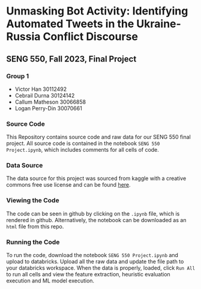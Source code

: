 # Unmasking Bot Activity: Identifying Automated Tweets in the Ukraine-Russia Conflict Discourse
## SENG 550, Fall 2023, Final Project

### Group 1
 * Victor Han 30112492
 * Cebrail Durna 30124142
 * Callum Matheson 30066858
 * Logan Perry-Din 30070661


### Source Code
This Repository contains source code and raw data for our SENG 550 final project. All source code is contained in the notebook `SENG 550 Project.ipynb`, which includes comments for all cells of code.

### Data Source
The data source for this project was sourced from kaggle with a creative commons free use license and can be found [here](https://www.kaggle.com/datasets/bwandowando/ukraine-russian-crisis-twitter-dataset-1-2-m-rows).

### Viewing the Code
The code can be seen in github by clicking on the `.ipynb` file, which is rendered in github. Alternatively, the notebook can be downloaded as an `html` file from this repo.

### Running the Code
To run the code, download the notebook `SENG 550 Project.ipynb` and upload to databricks. Upload all the raw data and update the file path to your databricks workspace. When the data is properly, loaded, click `Run All` to run all cells and view the feature extraction, heuristic evaluation execution and ML model execution.
